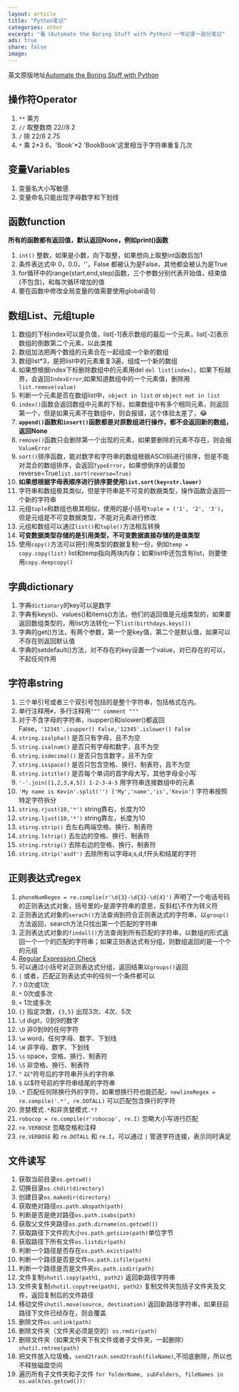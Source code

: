 ```yaml
---
layout: article
title: "Python笔记"
categories: other
excerpt: "看《Automate the Boring Stuff with Python》一书记录一部分笔记"
ads: true
share: false
image:
---
```


英文原版地址[Automate the Boring Stuff with Python](https://automatetheboringstuff.com)

## 操作符Operator

1. `**` 乘方
2. `//` 取整数商 22//8 2
3. `/` 除  22/8 2.75
4. `*` 乘 2*3 6，'Book'\*2 'BookBook'这里相当于字符串重复几次

## 变量Variables

1. 变量名大小写敏感
2. 变量命名只能出现字母数字和下划线

## 函数function

**所有的函数都有返回值，默认返回None，例如print()函数**

1. `int()` 整数，如果是小数，向下取整，如果想向上取整int函数后加1
2. 条件表达式中 0，0.0，''，False 都被认为是False，其他都会被认为是True
3. for循环中的range(start,end,step)函数，三个参数分别代表开始值，结束值(不包含)，和每次循环增加的值
4. 要在函数中修改全局变量的值需要使用global语句

## 数组List、元组tuple

1. 数组的下标index可以是负值，list[-1]表示数组的最后一个元素，list[-2]表示数组的倒数第二个元素，以此类推
2. 数组加法把两个数组的元素合在一起组成一个新的数组
3. 数组list*3，是把list中的元素重复3遍，组成一个新的数组
4. 如果想根据index下标删除数组中的元素用del `del list[index]`，如果下标越界，会返回`IndexError`;如果知道数组中的一个元素值，删除用`list.remove(value)`
5. 判断一个元素是否在数组list中，`object in list` or `object not in list`
6. `index()`函数会返回数组中元素的下标，如果数组中有多个相同元素，则返回第一个，但是如果元素不在数组中，则会报错，这个体验太差了，😂
7. **`append()`函数和`insert()`函数都是对原数组进行操作，都不会返回新的数组，返回None**
8. `remove()`函数只会删除第一个出现的元素，如果要删除的元素不存在，则会报`ValueError`
9. `sort()`排序函数，能对数字和字符串的数组根据ASCII码进行排序，但是不能对混合的数组排序，会返回`TypeError`，如果想倒序的话要加reverse=True`list.sort(reverse=True)`
10. **如果想根据字母表顺序进行排序要使用`list.sort(key=str.lower)`**
11. 字符串和数组极其类似，但是字符串是不可变的数据类型，操作函数会返回一个新的字符串
12. 元组`tuple`和数组也极其相似，使用的是小括号`tuple = ('1', '2', '3')`，但是元组是不可变数据类型，不能对元素进行修改
13. 元组和数组可以通过`list()`和`tuple()`方法相互转换
14. **可变数据类型存储的是引用类型，不可变数据直接存储的是值类型**
15. 使用`copy()`方法可以把引用类型的数据复制一份，例如`temp = copy.copy(list)` list和temp指向两块内存；如果list中还包含有list，则要使用`copy.deepcopy()`

## 字典dictionary

1. 字典`dictionary`的key可以是数字
2. 字典有keys()、values()和items()方法，他们的返回值是元组类型的，如果要返回数组类型的，用list方法转化一下`list(birthdays.keys())`
3. 字典的get()方法，有两个参数，第一个是key值，第二个是默认值，如果可以不存在则返回默认值
4. 字典的setdefault()方法，对不存在的key设置一个value，对已存在的可以，不起任何作用

## 字符串string

1. 三个单引号或者三个双引号包括的是整个字符串，包括格式在内。
2. 单行注释用`#`，多行注释用`""" comment """`
3. 对于不含字母的字符串，isupper()和islower()都返回False，`'12345'.isupper() False,'12345'.islower() False`
4. `string.isalpha()` 是否只有字母，且不为空
5. `string.isalnum()` 是否只有字母和数字，且不为空
6. `string.isdecimal()` 是否只包含数字，且不为空
7. `string.isspace()` 是否只包含空格、换行、制表符，且不为空
8. `string.istitle()` 是否每个单词的首字母大写，其他字母全小写
9. `'-'.join([1,2,3,4,5]) 1-2-3-4-5` 用字符串连接数组中的元素
10. `'My name is Kevin'.split('') ['My','name','is','Kevin']` 字符串按照特定字符拆分
11. `string.rjust(10,'*')` string靠右，长度为10
12. `string.ljust(10,'*')` string靠左，长度为10
13. `stirng.strip()` 去左右两端空格、换行、制表符
14. `string.lstrip()` 去左边的空格、换行、制表符
15. `string.rstrip()` 去除右边的空格、换行、制表符
16. `string.strip('asdf')` 去除所有以字母a,s,d,f开头和结尾的字符

## 正则表达式regex

1. `phoneNumRegex = re.complie(r'\d{3}-\d{3}-\d{4}')` 声明了一个电话号码的正则表达式对象，括号里的`r`是源字符串的意思，反斜杠\不作为转义符
2. 正则表达式对象的`serach()`方法查询到符合正则表达式的字符串，以`group()`方法返回，search方法只找出第一个匹配的字符串
3. 正则表达式对象的`findall()`方法查询到所有匹配的字符串，以数组的形式返回一个一个的匹配的字符串；如果正则表达式有分组，则数组返回的是一个个的元组
4. [Regular Expression Check](https://www.regexpal.com/)
5. 可以通过小括号对正则表达式分组，返回结果以`groups()`返回
6. `|` 或者，匹配正则表达式中的任何一个条件都可以
7. `?` 0次或1次
8. `*` 0次或多次
9. `+` 1次或多次
10. `{}` 指定次数，`{3,5}` 出现3次、4次、5次
11. `\d` digit，0到9的数字 
12. `\D` 非0到9的任何字符
13. `\w` word，任何字母、数字、下划线
14. `\W` 非字母、数字、下划线
15. `\s` space，空格、换行、制表符
16. `\S` 非空格、换行、制表符
17. `^` 以^符号后的字符串开头的字符串
18. `$` 以$符号前的字符串结尾的字符串
19. `.*` 匹配任何除换行外的字符，如果想换行符也能匹配，`newlineRegex = re.compile('.*', re.DOTALL)` 可以匹配包含换行的字符
20. 贪婪模式`.*`和非贪婪模式`.*?`
21. `robocop = re.compile(r'robocop', re.I)` 忽略大小写进行匹配
22. `re.VERBOSE` 忽略空格和注释
23. `re.VERBOSE` 和 `re.DOTALL` 和 `re.I`，可以通过 `|` 管道字符连接，表示同时满足

## 文件读写

1. 获取当前目录`os.getcwd()`
2. 切换目录`os.chdir(directory)`
3. 创建目录`os.makedir(directory)`
4. 获取绝对路径`os.path.abspath(path)`
5. 判断是否是绝对路径`os.path.isabs(path)`
6. 获取父文件夹路径`os.path.dirname(os.getcwd())`
7. 获取路径下文件的大小`os.path.getsize(path)`单位字节
8. 获取路径下所有文件`os.listdir(path)`
9. 判断一个路径是否存在`os.path.exist(path)`
10. 判断一个路径是否是文件`os.path.isfile(path)`
11. 判断一个路径是否是文件夹`os.path.isdir(path)`
12. 文件复制`shutil.copy(path1, path2)` 返回新路径字符串
13. 文件夹复制`shutil.copytree(path1, path2)` 复制文件夹包括子文件夹及文件，返回复制后的文件路径
14. 移动文件`shutil.move(source, destination)` 返回新路径字符串，如果目前路径下文件已经存在，则会覆盖
15. 删除文件`os.unlink(path)`
16. 删除文件夹（文件夹必须是空的）`os.rmdir(path)`
17. 删除文件夹（如果文件夹下有文件或者子文件夹，一起删除）`shutil.rmtree(path)` 
18. 把文件放入垃圾桶，`send2trash.send2trash(fileName)`,不彻底删除，所以也不释放磁盘空间
19. 遍历所有子文件夹和子文件 `for folderName, subFolders, fileNames in os.walk(os.getcwd()):`